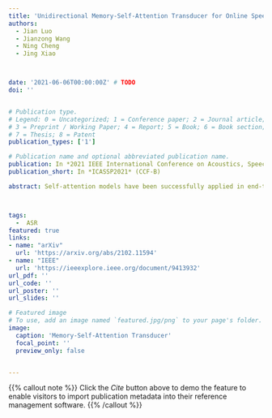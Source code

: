 ```yaml
---
title: 'Unidirectional Memory-Self-Attention Transducer for Online Speech Recognition'
authors:
  - Jian Luo
  - Jianzong Wang
  - Ning Cheng
  - Jing Xiao



date: '2021-06-06T00:00:00Z' # TODO
doi: ''


# Publication type.
# Legend: 0 = Uncategorized; 1 = Conference paper; 2 = Journal article;
# 3 = Preprint / Working Paper; 4 = Report; 5 = Book; 6 = Book section;
# 7 = Thesis; 8 = Patent
publication_types: ['1']

# Publication name and optional abbreviated publication name.
publication: In *2021 IEEE International Conference on Acoustics, Speech and Signal Processing*
publication_short: In *ICASSP2021* (CCF-B)

abstract: Self-attention models have been successfully applied in end-to-end speech recognition systems, which greatly improve the performance of recognition accuracy. However, such attention-based models cannot be used in online speech recognition, because these models usually have to utilize a whole acoustic sequences as inputs. A common method is restricting the field of attention sights by a fixed left and right window, which makes the computation costs manageable yet also introduces performance degradation. In this paper, we propose Memory-Self-Attention (MSA), which adds history information into the Restricted-Self-Attention unit. MSA only needs localtime features as inputs, and efficiently models long temporal contexts by attending memory states. Meanwhile, recurrent neural network transducer (RNN-T) has proved to be a great approach for online ASR tasks, because the alignments of RNN-T are local and monotonic. We propose a novel network structure, called Memory-Self-Attention (MSA) Transducer. Both encoder and decoder of the MSA Transducer contain the proposed MSA unit. The experiments demonstrate that our proposed models improve WER results than Restricted-Self-Attention models by 13.5% on WSJ and 7.1% on SWBD datasets relatively, and without much computation costs increase.



tags:
  -  ASR
featured: true
links:
- name: "arXiv"
  url: 'https://arxiv.org/abs/2102.11594'
- name: "IEEE"
  url: 'https://ieeexplore.ieee.org/document/9413932'
url_pdf: ''
url_code: ''
url_poster: ''
url_slides: ''

# Featured image
# To use, add an image named `featured.jpg/png` to your page's folder.
image:
  caption: 'Memory-Self-Attention Transducer'
  focal_point: ''
  preview_only: false


---
```


{{% callout note %}}
Click the _Cite_ button above to demo the feature to enable visitors to import publication metadata into their reference management software.
{{% /callout %}}

